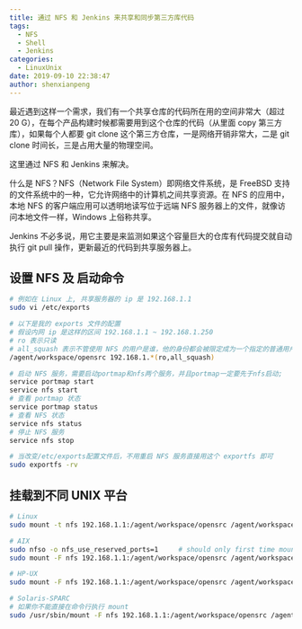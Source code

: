 ```yaml
---
title: 通过 NFS 和 Jenkins 来共享和同步第三方库代码
tags:
  - NFS
  - Shell
  - Jenkins
categories:
  - LinuxUnix
date: 2019-09-10 22:38:47
author: shenxianpeng
---
```


最近遇到这样一个需求，我们有一个共享仓库的代码所在用的空间非常大（超过 20 G），在每个产品构建时候都需要用到这个仓库的代码（从里面 copy 第三方库），如果每个人都要 git clone 这个第三方仓库，一是网络开销非常大，二是 git clone 时间长，三是占用大量的物理空间。

这里通过 NFS 和 Jenkins 来解决。

<!-- more -->

什么是 NFS？NFS（Network File System）即网络文件系统，是 FreeBSD 支持的文件系统中的一种，它允许网络中的计算机之间共享资源。在 NFS 的应用中，本地 NFS 的客户端应用可以透明地读写位于远端 NFS 服务器上的文件，就像访问本地文件一样，Windows 上俗称共享。

Jenkins 不必多说，用它主要是来监测如果这个容量巨大的仓库有代码提交就自动执行 git pull 操作，更新最近的代码到共享服务器上。

## 设置 NFS 及 启动命令

```bash
# 例如在 Linux 上, 共享服务器的 ip 是 192.168.1.1
sudo vi /etc/exports

# 以下是我的 exports 文件的配置
# 假设内网 ip 是这样的区间 192.168.1.1 ~ 192.168.1.250
# ro 表示只读
# all_squash 表示不管使用 NFS 的用户是谁，他的身份都会被限定成为一个指定的普通用户身份(nfsnobody)
/agent/workspace/opensrc 192.168.1.*(ro,all_squash)

# 启动 NFS 服务，需要启动portmap和nfs两个服务，并且portmap一定要先于nfs启动;
service portmap start
service nfs start
# 查看 portmap 状态
service portmap status
# 查看 NFS 状态
service nfs status
# 停止 NFS 服务
service nfs stop

# 当改变/etc/exports配置文件后，不用重启 NFS 服务直接用这个 exportfs 即可
sudo exportfs -rv
```

## 挂载到不同 UNIX 平台

```bash
# Linux
sudo mount -t nfs 192.168.1.1:/agent/workspace/opensrc /agent/workspace/opensrc

# AIX
sudo nfso -o nfs_use_reserved_ports=1     # should only first time mount need to run this command
sudo mount -F nfs 192.168.1.1:/agent/workspace/opensrc /agent/workspace/opensrc

# HP-UX
sudo mount -F nfs 192.168.1.1:/agent/workspace/opensrc /agent/workspace/opensrc

# Solaris-SPARC
# 如果你不能直接在命令行执行 mount
sudo /usr/sbin/mount -F nfs 192.168.1.1:/agent/workspace/opensrc /agent/workspace/opensrc
```
